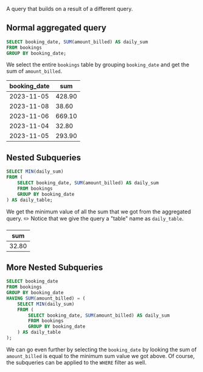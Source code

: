 
A query that builds on a result of a different query.

## Normal aggregated query

```sql
SELECT booking_date, SUM(amount_billed) AS daily_sum
FROM bookings
GROUP BY booking_date;
```
We select the entire `bookings` table by grouping `booking_date` and get the sum of `amount_billed`.

| booking_date | sum    |
| ------------ | ------ |
| 2023-11-05   | 428.90 |
| 2023-11-08   | 38.60  |
| 2023-11-06   | 669.10 |
| 2023-11-04   | 32.80  |
| 2023-11-05   | 293.90 |

## Nested Subqueries

```sql
SELECT MIN(daily_sum)
FROM (
	SELECT booking_date, SUM(amount_billed) AS daily_sum
	FROM bookings
	GROUP BY booking_date
) AS daily_table;
```
We get the minimum value of all the sum that we got from the aggregated query.
✏️ Notice that we give the query a "table" name as `daily_table`.

| sum   |
| ----- |
| 32.80 |

## More Nested Subqueries

```sql
SELECT booking_date
FROM bookings
GROUP BY booking_date
HAVING SUM(amount_billed) = (
	SELECT MIN(daily_sum)
	FROM (
		SELECT booking_date, SUM(amount_billed) AS daily_sum
		FROM bookings
		GROUP BY booking_date
	) AS daily_table
);
```
We can go even further by selecting the `booking_date` by looking the sum of `amount_billed` is equal to the minimum sum value we got above.
Of course, the subqueries can be applied to the `WHERE` filter as well.